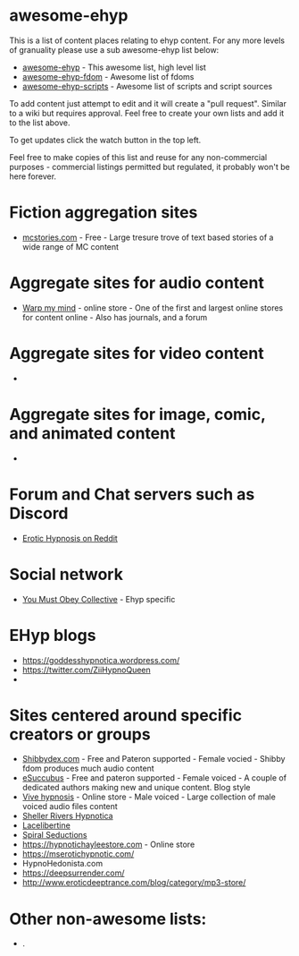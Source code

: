 # awesome-ehyp

This is a list of content places relating to ehyp content. For any more levels of granuality please use a sub awesome-ehyp list below:
* [awesome-ehyp](https://github.com/klongnecker/awesome-ehyp) - This awesome list, high level list
* [awesome-ehyp-fdom](https://github.com/klongnecker/awesome-ehyp-fdom) - Awesome list of fdoms
* [awesome-ehyp-scripts](https://github.com/klongnecker/awesome-ehyp-scripts) - Awesome list of scripts and script sources

To add content just attempt to edit and it will create a "pull request". Similar to a wiki but requires approval. Feel free to create your own lists and add it to the list above.

To get updates click the watch button in the top left.

Feel free to make copies of this list and reuse for any non-commercial purposes - commercial listings permitted but regulated, it probably won't be here forever.

# Fiction aggregation sites
* [mcstories.com](https://mcstories.com) - Free - Large tresure trove of text based stories of a wide range of MC content

# Aggregate sites for audio content 
* [Warp my mind](https://www.warpmymind.com/index.php) - online store - One of the first and largest online stores for content online - Also has journals, and a forum

# Aggregate sites for video content
*   

# Aggregate sites for image, comic, and animated content
* 

# Forum and Chat servers such as Discord
* [Erotic Hypnosis on Reddit](https://www.reddit.com/r/EroticHypnosis/)

# Social network
* [You Must Obey Collective](https://www.youmustobey.com/collective) - Ehyp specific 

# EHyp blogs
* https://goddesshypnotica.wordpress.com/
* https://twitter.com/ZiiHypnoQueen
* 

# Sites centered around specific creators or groups
* [Shibbydex.com](https://www.Shibbydex.com) - Free and Pateron supported - Female vocied - Shibby fdom produces much audio content
* [eSuccubus](http://esuccubus.com/) - Free and pateron supported - Female voiced - A couple of dedicated authors making new and unique content. Blog style
* [Vive hypnosis](https://vive-hypnosis.com/hypnosis-mp3/#) - Online store - Male voiced - Large collection of male voiced audio files content 
* [Sheller Rivers Hypnotica](https://www.shellerivershypnotica.com/)
* [Lacelibertine](https://lacelibertine.net/)
* [Spiral Seductions](https://spiralseductions.com/)
* https://hypnotichayleestore.com - Online store
* https://mserotichypnotic.com/
* HypnoHedonista.com
* https://deepsurrender.com/
* http://www.eroticdeeptrance.com/blog/category/mp3-store/

# Other non-awesome lists:
* .

